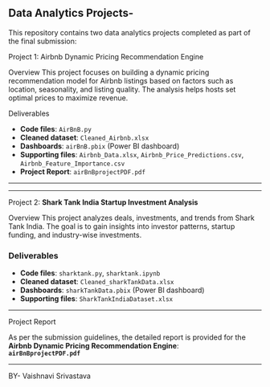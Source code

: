 Data Analytics Projects-
-----------------------

This repository contains two data analytics projects completed as part of the final submission:

 Project 1: Airbnb Dynamic Pricing Recommendation Engine

Overview
This project focuses on building a dynamic pricing recommendation model for Airbnb listings based on factors such as location, seasonality, and listing quality. The analysis helps hosts set optimal prices to maximize revenue.

Deliverables
- **Code files**: `AirBnB.py`
- **Cleaned dataset**: `Cleaned_Airbnb.xlsx`
- **Dashboards**: `airBnB.pbix` (Power BI dashboard)
- **Supporting files**: `Airbnb_Data.xlsx`, `Airbnb_Price_Predictions.csv`, `Airbnb_Feature_Importance.csv`
- **Project Report**: `airBnBprojectPDF.pdf`

---------------------------------------------------------------------------------------------------------------------------------------------------------------------------------------
---------------------------------------------------------------------------------------------------------------------------------------------------------------------------------------

 Project 2: **Shark Tank India Startup Investment Analysis**

Overview
This project analyzes deals, investments, and trends from Shark Tank India. The goal is to gain insights into investor patterns, startup funding, and industry-wise investments.

### Deliverables
- **Code files**: `sharktank.py`, `sharktank.ipynb`
- **Cleaned dataset**: `Cleaned_sharkTankData.xlsx`
- **Dashboards**: `sharkTankData.pbix` (Power BI dashboard)
- **Supporting files**: `SharkTankIndiaDataset.xlsx`

----------------------------------------------------------------------------------------------------------------------------------------------------------------------------------------

Project Report

As per the submission guidelines, the detailed report is provided for the **Airbnb Dynamic Pricing Recommendation Engine**:  
**`airBnBprojectPDF.pdf`**

-----------------------------------------------------------------------------------------------------------------------------------------------------------------------------------------

BY-
Vaishnavi Srivastava


